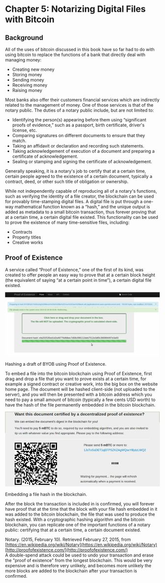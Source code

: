 # Chapter 5: Notarizing Digital Files with Bitcoin

## Background

All of the uses of bitcoin discussed in this book have so far had to do with using bitcoin to replace the functions of a bank that directly deal with managing money:

* Creating new money  
* Storing money  
* Sending money  
* Receiving money  
* Raising money  

Most banks also offer their customers financial services which are indirectly related to the management of money. One of those services is that of the notary public. The duties of a notary public include, but are not limited to:

* Identifying the person\(s\) appearing before them using “significant proofs of evidence,” such as a passport, birth certificate, driver's license, etc.  
* Comparing signatures on different documents to ensure that they match.
* Taking an affidavit or declaration and recording such statements.
* Taking acknowledgement of execution of a document and preparing a certificate of acknowledgement.
* Sealing or stamping and signing the certificate of acknowledgement.  

Generally speaking, it is a notary's job to certify that at a certain time, certain people agreed to the existence of a certain document, typically a contract, deed, or other such title of obligation or ownership.

While not independently capable of reproducing all of a notary's functions, such as verifying the identity of a file creator, the blockchain can be used for provably time-stamping digital files. A digital file is put through a one-way mathematical function known as a “hash,” and the unique output is added as metadata to a small bitcoin transaction, thus forever proving that at a certain time, a certain digital file existed. This functionality can be used to prove the existence of many time-sensitive files, including:

* Contracts
* Property titles
* Creative works

## Proof of Existence

A service called “Proof of Existence,” one of the first of its kind, was created to offer people an easy way to prove that at a certain block height \(the equivalent of saying “at a certain point in time”\), a certain digital file existed.

![Hashing a draft of BYOB using Proof of Existence.](.gitbook/assets/proofofexistence.png)

Hashing a draft of BYOB using Proof of Existence.

To embed a file into the bitcoin blockchain using Proof of Existence, first drag and drop a file that you want to prove exists at a certain time, for example a signed contract or creative work, into the big box on the website home page. The document will be hashed client-side \(not uploaded to the server\), and you will then be presented with a bitcoin address which you need to pay a small amount of bitcoin \(typically a few cents USD worth\) to have the hash of the file permanently embedded in the bitcoin blockchain.

![Embedding a file hash in the blockchain.](.gitbook/assets/proofofexistence2.png)

Embedding a file hash in the blockchain.

After the block the transaction is included in is confirmed, you will forever have proof that at the time that the block with your file hash embedded in it was added to the bitcoin blockchain, the file that was used to produce the hash existed. With a cryptographic hashing algorithm and the bitcoin blockchain, you can replicate one of the important functions of a notary public: certifying that at a certain time, a certain document existed.

 Notary. \(2015, February 10\). Retrieved February 27, 2015, from [https://en.wikipedia.org/wiki/Notary](https://en.wikipedia.org/wiki/Notary)  
 [http://proofofexistence.com/](http://proofofexistence.com/)  
 A double-spend attack could be used to undo your transaction and erase the "proof of existence" from the longest blockchain. This would be very expensive and is therefore very unlikely, and becomes more unlikely the more blocks are added to the blockchain after your transaction is confirmed.

